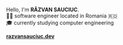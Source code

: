 Hello, I'm
**RĂZVAN SAUCIUC**.  
👨‍💻 software engineer located in Romania 🇷🇴  
🎓 currently studying computer engineering

**[razvansauciuc.dev](https://razvansauciuc.dev)**
